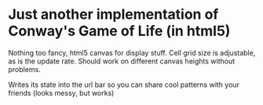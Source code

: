 Just another implementation of Conway's Game of Life (in html5)
======

Nothing too fancy, html5 canvas for display stuff. Cell grid size is adjustable, as is the update rate.
Should work on different canvas heights without problems.

Writes its state into the url bar so you can share cool patterns with your friends (looks messy, but works)

